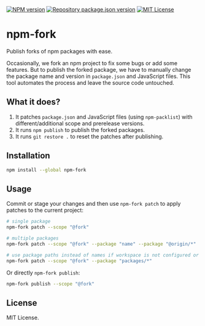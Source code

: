 [![NPM version](https://img.shields.io/npm/v/npm-fork?color=%23cb3837&style=flat-square)](https://www.npmjs.com/package/npm-fork)
[![Repository package.json version](https://img.shields.io/github/package-json/v/vilic/npm-fork?color=%230969da&label=repo&style=flat-square)](./package.json)
[![MIT License](https://img.shields.io/badge/license-MIT-999999?style=flat-square)](./LICENSE)

# npm-fork

Publish forks of npm packages with ease.

Occasionally, we fork an npm project to fix some bugs or add some features. But to publish the forked package, we have to manually change the package name and version in `package.json` and JavaScript files. This tool automates the process and leave the source code untouched.

## What it does?

1. It patches `package.json` and JavaScript files (using `npm-packlist`) with different/additional scope and prerelease versions.
2. It runs `npm publish` to publish the forked packages.
3. It runs `git restore .` to reset the patches after publishing.

## Installation

```sh
npm install --global npm-fork
```

## Usage

Commit or stage your changes and then use `npm-fork patch` to apply patches to the current project:

```sh
# single package
npm-fork patch --scope "@fork"

# multiple packages
npm-fork patch --scope "@fork" --package "name" --package "@origin/*"

# use package paths instead of names if workspace is not configured or recognized (e.g., pnpm).
npm-fork patch --scope "@fork" --package "packages/*"
```

Or directly `npm-fork publish`:

```sh
npm-fork publish --scope "@fork"
```

## License

MIT License.
